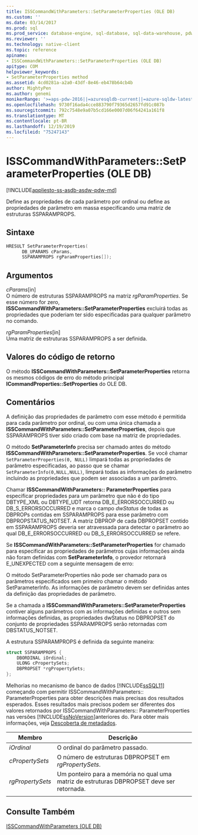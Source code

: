 ```yaml
---
title: ISSCommandWithParameters::SetParameterProperties (OLE DB)
ms.custom: ''
ms.date: 03/14/2017
ms.prod: sql
ms.prod_service: database-engine, sql-database, sql-data-warehouse, pdw
ms.reviewer: ''
ms.technology: native-client
ms.topic: reference
apiname:
- ISSCommandWithParameters::SetParameterProperties (OLE DB)
apitype: COM
helpviewer_keywords:
- SetParameterProperties method
ms.assetid: 4cd0281a-a2a0-43df-8e46-eb478b64cb4b
author: MightyPen
ms.author: genemi
monikerRange: '>=aps-pdw-2016||=azuresqldb-current||=azure-sqldw-latest||>=sql-server-2016||=sqlallproducts-allversions||>=sql-server-linux-2017||=azuresqldb-mi-current'
ms.openlocfilehash: 9730f16ada4cce883790f79365d2657fd91c087b
ms.sourcegitcommit: 792c7548e9a07b5cd166e0007d06f64241a161f8
ms.translationtype: MT
ms.contentlocale: pt-BR
ms.lasthandoff: 12/19/2019
ms.locfileid: "75247143"
---
```

# <a name="isscommandwithparameterssetparameterproperties-ole-db"></a>ISSCommandWithParameters::SetParameterProperties (OLE DB)
[!INCLUDE[appliesto-ss-asdb-asdw-pdw-md](../../includes/appliesto-ss-asdb-asdw-pdw-md.md)]

  Define as propriedades de cada parâmetro por ordinal ou define as propriedades de parâmetro em massa especificando uma matriz de estruturas SSPARAMPROPS.  
  
## <a name="syntax"></a>Sintaxe  
  
```cpp
HRESULT SetParameterProperties(  
      DB_UPARAMS cParams,   
      SSPARAMPROPS rgParamProperties[]);  
```  
  
## <a name="arguments"></a>Argumentos  
 *cParams*[in]  
 O número de estruturas SSPARAMPROPS na matriz *rgParamProperties*. Se esse número for zero, **ISSCommandWithParameters::SetParameterProperties** excluirá todas as propriedades que poderiam ter sido especificadas para qualquer parâmetro no comando.  
  
 *rgParamProperties*[in]  
 Uma matriz de estruturas SSPARAMPROPS a ser definida.  
  
## <a name="return-code-values"></a>Valores do código de retorno  
 O método **ISSCommandWithParameters::SetParameterProperties** retorna os mesmos códigos de erro do método principal **ICommandProperties::SetProperties** do OLE DB.  
  
## <a name="remarks"></a>Comentários  
 A definição das propriedades de parâmetro com esse método é permitida para cada parâmetro por ordinal, ou com uma única chamada a **ISSCommandWithParameters::SetParameterProperties**, depois que SSPARAMPROPS tiver sido criado com base na matriz de propriedades.  
  
 O método **SetParameterInfo** precisa ser chamado antes do método **ISSCommandWithParameters::SetParameterProperties**. Se você chamar `SetParameterProperties(0, NULL)` limpará todas as propriedades de parâmetro especificadas, ao passo que se chamar `SetParameterInfo(0,NULL,NULL)`, limpará todas as informações do parâmetro incluindo as propriedades que podem ser associadas a um parâmetro.  
  
 Chamar **ISSCommandWithParameters:: ParameterProperties** para especificar propriedades para um parâmetro que não é do tipo DBTYPE_XML ou DBTYPE_UDT retorna DB_E_ERRORSOCCURRED ou DB_S_ERRORSOCCURRED e marca o campo *dwStatus* de todas as DBPROPs contidas em SSPARAMPROPS para esse parâmetro com DBPROPSTATUS_NOTSET. A matriz DBPROP de cada DBPROPSET contido em SSPARAMPROPS deveria ser atravessada para detectar o parâmetro ao qual DB_E_ERRORSOCCURRED ou DB_S_ERRORSOCCURRED se refere.  
  
 Se **ISSCommandWithParameters::SetParameterProperties** for chamado para especificar as propriedades de parâmetros cujas informações ainda não foram definidas com **SetParameterInfo**, o provedor retornará E_UNEXPECTED com a seguinte mensagem de erro:  
  
 O método SetParameterProperties não pode ser chamado para os parâmetros especificados sem primeiro chamar o método SetParameterInfo. As informações de parâmetro devem ser definidas antes da definição das propriedades de parâmetro.  
  
 Se a chamada a **ISSCommandWithParameters::SetParameterProperties** contiver alguns parâmetros com as informações definidas e outros sem informações definidas, as propriedades dwStatus no DBPROPSET do conjunto de propriedades SSPARAMPROPS serão retornadas com DBSTATUS_NOTSET.  
  
 A estrutura SSPARAMPROPS é definida da seguinte maneira:  

```cpp
struct SSPARAMPROPS {
    DBORDINAL iOrdinal;
    ULONG cPropertySets;
    DBPROPSET *rgPropertySets;
};
```

 Melhorias no mecanismo de banco de dados [!INCLUDE[ssSQL11](../../includes/sssql11-md.md)] começando com permitir ISSCommandWithParameters:: ParameterProperties para obter descrições mais precisas dos resultados esperados. Esses resultados mais precisos podem ser diferentes dos valores retornados por ISSCommandWithParameters:: ParameterProperties nas versões [!INCLUDE[ssNoVersion](../../includes/ssnoversion-md.md)]anteriores do. Para obter mais informações, veja [Descoberta de metadados](../../relational-databases/native-client/features/metadata-discovery.md).  
  
|Membro|Descrição|  
|------------|-----------------|  
|*iOrdinal*|O ordinal do parâmetro passado.|  
|*cPropertySets*|O número de estruturas DBPROPSET em *rgPropertySets*.|  
|*rgPropertySets*|Um ponteiro para a memória no qual uma matriz de estruturas DBPROPSET deve ser retornada.|  
|||

## <a name="see-also"></a>Consulte Também  
 [ISSCommandWithParameters &#40;OLE DB&#41;](../../relational-databases/native-client-ole-db-interfaces/isscommandwithparameters-ole-db.md)  
  
  
